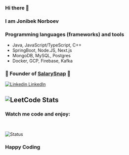 ### Hi there 👋

### I am Jonibek Norboev

### Programming languages (frameworks) and tools

- Java, JavaScript/TypeScript, C++
- SpringBoot, Node.JS, Next.js
- MongoDB, MySQL, Postgres
- Docker, GCP, Firebase, Kafka

### 🚀 Founder of [SalarySnap](https://www.salarysnap.tech/) 🚀

[![Linkedin](https://i.sstatic.net/gVE0j.png) LinkedIn](https://www.linkedin.com/in/jonibek-norboev/)

![LeetCode Stats](https://leetcode.card.workers.dev/nrbvjonibek?theme=dark&font=baloo&extension=null)
--------------------------------------------------------------------------
### Watch me code and enjoy:

<br/>

![Status](https://github-readme-streak-stats.herokuapp.com/?user=jonibekk&theme=tokyonight)
### Happy Coding
